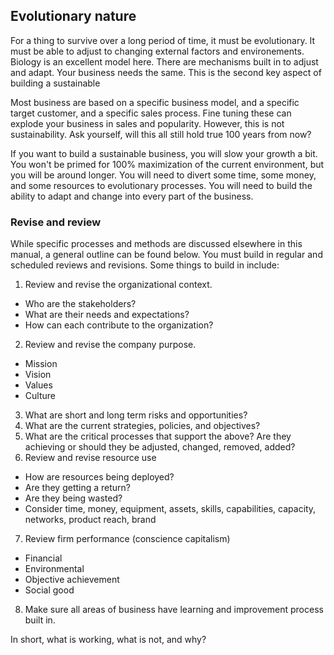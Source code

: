 ## Evolutionary nature

For a thing to survive over a long period of time, it must be evolutionary. It must be able to adjust to changing external factors and environements. Biology is an excellent model here. There are mechanisms built in to adjust and adapt. Your business needs the same. This is the second key aspect of building a sustainable

Most business are based on a specific business model, and a specific target customer, and a specific sales process. Fine tuning these can explode your business in sales and popularity. However, this is not sustainability. Ask yourself, will this all still hold true 100 years from now?

If you want to build a sustainable business, you will slow your growth a bit. You won't be primed for 100% maximization of the current environment, but you will be around longer. You will need to divert some time, some money, and some resources to evolutionary processes. You will need to build the ability to adapt and change into every part of the business. 

### Revise and review

While specific processes and methods are discussed elsewhere in this manual, a general outline can be found below. You must build in regular and scheduled reviews and revisions. Some things to build in include:

1. Review and revise the organizational context.
  * Who are the stakeholders?
  * What are their needs and expectations?
  * How can each contribute to the organization?
2. Review and revise the company purpose.
  * Mission
  * Vision
  * Values
  * Culture
3. What are short and long term risks and opportunities?
4. What are the current strategies, policies, and objectives?
5. What are the critical processes that support the above? Are they achieving or should they be adjusted, changed, removed, added?
6. Review and revise resource use
  * How are resources being deployed?
  * Are they getting a return?
  * Are they being wasted?
  * Consider time, money, equipment, assets, skills, capabilities, capacity, networks, product reach, brand
7. Review firm performance (conscience capitalism)
  * Financial
  * Environmental
  * Objective achievement
  * Social good 
8. Make sure all areas of business have learning and improvement process built in.

In short, what is working, what is not, and why?